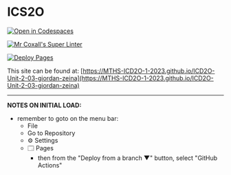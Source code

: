 # ICS2O

[![Open in Codespaces](https://classroom.github.com/assets/launch-codespace-7f7980b617ed060a017424585567c406b6ee15c891e84e1186181d67ecf80aa0.svg)](https://classroom.github.com/open-in-codespaces?assignment_repo_id=14376438)

[![Mr Coxall's Super Linter](https://github.com/MTHS-ICD2O-1-2023/ICD2O-Unit-2-03-giordan-zeina/workflows/Mr%20Coxall's%20Super%20Linter/badge.svg)](https://github.com/MTHS-ICD2O-1-2023/ICD2O-Unit-2-03-giordan-zeina/actions)

[![Deploy Pages](https://github.com/MTHS-ICD2O-1-2023/ICD2O-Unit-2-03-giordan-zeina/workflows/Deploy%20Pages/badge.svg)](https://github.com/MTHS-ICD2O-1-2023/ICD2O-Unit-2-03-giordan-zeina/actions)

This site can be found at: [https://MTHS-ICD2O-1-2023.github.io/ICD2O-Unit-2-03-giordan-zeina](https://MTHS-ICD2O-1-2023.github.io/ICD2O-Unit-2-03-giordan-zeina)

---

**NOTES ON INITIAL LOAD:**
- remember to goto on the menu bar:
  - File
  - Go to Repository
  - ⚙ Settings
  - 🗔 Pages
    - then from the "Deploy from a branch ▼" button, select "GitHub Actions"
